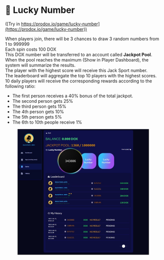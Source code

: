 # 🎲 Lucky Number

([Try in https://prodox.io/game/lucky-number](https://prodox.io/game/lucky-number))

When players join, there will be 3 chances to draw 3 random numbers from 1 to 999999\
Each spin costs 100 DOX\
This DOX number will be transferred to an account called **Jackpot Pool**.\
When the pool reaches the maximum (Show in Player Dashboard), the system will summarize the results.\
The player with the highest score will receive this Jack Sport number.\
The leaderboard will aggregate the top 10 players with the highest scores.\
10 daily players will receive the corresponding rewards according to the following ratio:

* The first person receives a 40% bonus of the total jackpot.
* The second person gets 25%
* The third person gets 15%
* The 4th person gets 10%
* The 5th person gets 5%
* The 6th to 10th people receive 1%

<figure><img src="../../../.gitbook/assets/image (2) (2).png" alt=""><figcaption></figcaption></figure>
